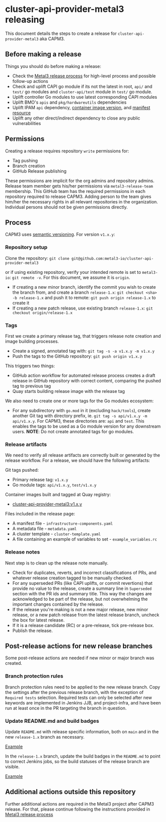# cluster-api-provider-metal3 releasing

This document details the steps to create a release for
`cluster-api-provider-metal3` aka CAPM3.

## Before making a release

Things you should do before making a release:

- Check the
  [Metal3 release process](https://github.com/metal3-io/metal3-docs/blob/main/processes/releasing.md)
  for high-level process and possible follow-up actions
- Check and uplift CAPI go module if its not the latest in root, `api/` and `test/` go modules and `cluster-api/test` module in `test/` go module.
- Uplift controller Go modules to use latest corresponding CAPI modules
- Uplift BMO's `apis` and `pkg/hardwareutils` dependencies
- Uplift IPAM `api` dependency,
  [container image version](https://github.com/metal3-io/cluster-api-provider-metal3/blob/main/config/ipam/image_patch.yaml),
  and [manifest resource](https://github.com/metal3-io/cluster-api-provider-metal3/blob/main/config/ipam/kustomization.yaml)
- Uplift any other direct/indirect dependency to close any public
  vulnerabilities

## Permissions

Creating a release requires repository `write` permissions for:

- Tag pushing
- Branch creation
- GitHub Release publishing

These permissions are implicit for the org admins and repository admins.
Release team member gets his/her permissions via `metal3-release-team`
membership. This GitHub team has the required permissions in each repository
required to release CAPM3. Adding person to the team gives him/her the necessary
rights  in all relevant repositories in the organization. Individual persons
should not be given permissions directly.

## Process

CAPM3 uses [semantic versioning](https://semver.org). For version `v1.x.y`:

### Repository setup

Clone the repository:
`git clone git@github.com:metal3-io/cluster-api-provider-metal3`

or if using existing repository, verify your intended remote is set to
`metal3-io`: `git remote -v`. For this document, we assume it is `origin`.

- If creating a new minor branch, identify the commit you wish to create the
  branch from, and create a branch `release-1.x`:
  `git checkout <sha> -b release-1.x` and push it to remote:
  `git push origin release-1.x` to create it
- If creating a new patch release, use existing branch `release-1.x`:
  `git checkout origin/release-1.x`

### Tags

First we create a primary release tag, that triggers release note creation and
image building processes.

- Create a signed, annotated tag with: `git tag -s -a v1.x.y -m v1.x.y`
- Push the tags to the GitHub repository: `git push origin v1.x.y`

This triggers two things:

- GitHub action workflow for automated release process creates a draft release
  in GitHub repository with correct content, comparing the pushed tag to
  previous tag
- Quay starts building release image with the release tag

We also need to create one or more tags for the Go modules ecosystem:

- For any subdirectory with `go.mod` in it (excluding `hack/tools`), create
  another Git tag with directory prefix, ie.
  `git tag -s api/v1.x.y -m api/v1.x.y`.
  For CAPM3, these directories are: `api` and `test`. This enables the
  tags to be used as a Go module version for any downstream users.
  **NOTE**: Do not create annotated tags for go modules.

### Release artifacts

We need to verify all release artifacts are correctly built or generated by
the release workflow. For a release, we should have the following artifacts:

Git tags pushed:

- Primary release tag: `v1.x.y`
- Go module tags: `api/v1.x.y`, `test/v1.x.y`

Container images built and tagged at Quay registry:

- [cluster-api-provider-metal3:v1.x.y](https://quay.io/repository/metal3-io/cluster-api-provider-metal3?tab=tags)

Files included in the release page:

- A manifest file - `infrastructure-components.yaml`
- A metadata file - `metadata.yaml`
- A cluster template - `cluster-template.yaml`
- A file containing an example of variables to set - `example_variables.rc`

### Release notes

Next step is to clean up the release note manually.

- Check for duplicates, reverts, and incorrect classifications of PRs, and
  whatever release creation tagged to be manually checked.
- For any superseded PRs (like CAPI uplifts, or commit revertions) that provide
  no value to the release, create a summary line in `Superseded` section with
  the PR ids and summary title. This way the changes are acknowledged to be part
  of the release, but not overwhelming the important changes contained by the
  release.
- If the release you're making is not a new major release, new minor release,
  or a new patch release from the latest release branch, uncheck the box for
  latest release.
- If it is a release candidate (RC) or a pre-release, tick pre-release box.
- Publish the release.

## Post-release actions for new release branches

Some post-release actions are needed if new minor or major branch was created.

### Branch protection rules

Branch protection rules need to be applied to the new release branch. Copy the
settings after the previous release branch, with the exception of
`Required tests` selection. Required tests can only be selected after new
keywords are implemented in Jenkins JJB, and project-infra, and have been run
at least once in the PR targeting the branch in question.

### Update README.md and build badges

Update `README.md` with release specific information, both on `main` and
in the new `release-1.x` branch as necessary.

[Example](https://github.com/metal3-io/cluster-api-provider-metal3/pull/949)

In the `release-1.x` branch, update the build badges in the `README.md` to point
to correct Jenkins jobs, so the build statuses of the release branch are
visible.

[Example](https://github.com/metal3-io/cluster-api-provider-metal3/pull/951)

## Additional actions outside this repository

Further additional actions are required in the Metal3 project after CAPM3
release. For that, please continue following the instructions provided in
[Metal3 release process](https://github.com/metal3-io/metal3-docs/blob/main/processes/releasing.md)
